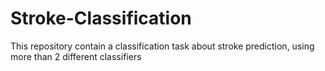 # Stroke-Classification
This repository contain a classification task about stroke prediction, using more than 2 different classifiers
